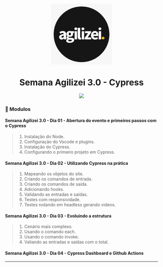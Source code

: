 <div align="center">
    <img src="logo.jpg" width="200">
    <h1>Semana Agilizei 3.0 - Cypress</h1>
</div>

<div align="center">
    <img src="assets/site.gif">
</div>


### :memo: Modulos

#### Semana Agilizei 3.0 - Dia 01 - Abertura do evento e primeiros passos com o Cypress

> 1. Instalação do Node.
> 2. Configuração do Vscode e plugins.
> 3. Instalação do Cypress.
> 4. Configurando o primeiro projeto em Cypress.

#### Semana Agilizei 3.0 - Dia 02 - Utilizando Cypress na prática
> 1. Mapeando os objetos do site.
> 2. Criando os comandos de entrada.
> 3. Criando os comandos de saída.
> 4. Adicionando hooks.
> 5. Validando as entradas e saídas.
> 6. Testes com responsividade.
> 7. Testes rodando em headless gerando videos.

#### Semana Agilizei 3.0 - Dia 03 - Evoluindo a estrutura
> 1. Cenário mais complexo.
> 2. Usando o comando each.
> 3. Usando o comando invoke.
> 4. Valiando as entradas e saídas com o total.
#### Semana Agilizei 3.0 - Dia 04 - Cypress Dashboard e Github Actions


<hr>